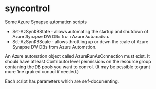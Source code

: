 # syncontrol
Some Azure Synapse automation scripts

- Set-AzSynDBState - allows automating the startup and shutdown of Azure Synapse DW DBs from Azure Automation. 
- Set-AzSynDBScale - allows throttling up or down the scale of Azure Synapse DW DBs from Azure Automation.

An Azure automation object called AzureRunAsConnection must exist. It should have at least Contributor level permissions on the resource group containing the DB pools you want to control. (It may be possible to grant more fine grained control if needed.)

Each script has parameters which are self-documenting.
